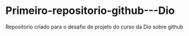 # Primeiro-repositorio-github---Dio
Repositorio criado para o desafio de projeto do curso da Dio sobre github


